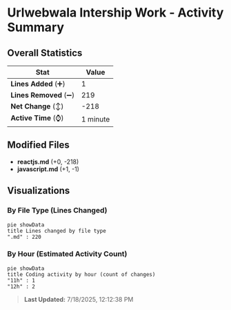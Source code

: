 # Urlwebwala Intership Work - Activity Summary 

## Overall Statistics

| Stat                   | Value                                                             |
| ---------------------- | ----------------------------------------------------------------- |
| **Lines Added** (➕)   | 1                                          |
| **Lines Removed** (➖) | 219                                        |
| **Net Change** (↕)    | -218                |
| **Active Time** (⌚)   | 1 minute |


## Modified Files
- **reactjs.md** (+0, -218)
- **javascript.md** (+1, -1)

## Visualizations

### By File Type (Lines Changed)

```mermaid
pie showData
title Lines changed by file type
".md" : 220
```

### By Hour (Estimated Activity Count)

```mermaid
pie showData
title Coding activity by hour (count of changes)
"11h" : 1
"12h" : 2
```


> **Last Updated:** 7/18/2025, 12:12:38 PM